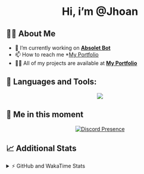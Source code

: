 <h1 align="center">Hi, i’m @Jhoan</h1>

## 🙋‍♂️ About Me

- 🔭 I’m currently working on **[Absolet Bot](https://strider.cloud)**
- 📫 How to reach me *[My Portfolio](https://jhoan.me/contact)
- 👨‍💻 All of my projects are available at **[My Portfolio](https://jhoan.me)**

## 🚀 Languages and Tools:
<p align="center">
  <a href="https://skillicons.dev">
    <img src="https://skillicons.dev/icons?i=js,ts,html,css,bootstrap,nodejs,express,vscode,neovim,vim,atom,cloudflare,git,github,discord,bots,linux,mongodb,nginx,redis,wordpress,heroku&perline=11" />
  </a>
</p>
  
## 👤 Me in this moment
<p align="center">
    <a href="https://discord.com/users/612460795124776960" target="_blank" rel="nofollow">
        <img src="https://lanyard-profile-readme.vercel.app/api/612460795124776960?idleMessage=Probably%20coding%20Absolet..." alt="Discord Presence" align="center">
    </a>
</p>

## 📈 Additional Stats
<details>
    <summary>⚡ GitHub and WakaTime Stats</summary>
    <br/>

<!--START_SECTION:waka-->
![Code Time](http://img.shields.io/badge/Code%20Time-566%20hrs%201%20min-blue)

**🐱 My GitHub Data** 

> 🏆 34 Contributions in the Year 2023
 > 
> 📦 170.5 kB Used in GitHub's Storage 
 > 
> 💼 Opted to Hire
 > 
> 📜 4 Public Repositories 
 > 
> 🔑 40 Private Repositories  
 > 
**I'm an Early 🐤** 

```text
🌞 Morning    91 commits     ██░░░░░░░░░░░░░░░░░░░░░░░   10.29% 
🌆 Daytime    408 commits    ███████████░░░░░░░░░░░░░░   46.15% 
🌃 Evening    344 commits    █████████░░░░░░░░░░░░░░░░   38.91% 
🌙 Night      41 commits     █░░░░░░░░░░░░░░░░░░░░░░░░   4.64%

```
📅 **I'm Most Productive on Saturday** 

```text
Monday       129 commits    ███░░░░░░░░░░░░░░░░░░░░░░   14.59% 
Tuesday      154 commits    ████░░░░░░░░░░░░░░░░░░░░░   17.42% 
Wednesday    141 commits    ████░░░░░░░░░░░░░░░░░░░░░   15.95% 
Thursday     93 commits     ██░░░░░░░░░░░░░░░░░░░░░░░   10.52% 
Friday       131 commits    ███░░░░░░░░░░░░░░░░░░░░░░   14.82% 
Saturday     159 commits    ████░░░░░░░░░░░░░░░░░░░░░   17.99% 
Sunday       77 commits     ██░░░░░░░░░░░░░░░░░░░░░░░   8.71%

```


📊 **This Week I Spent My Time On** 

```text
⌚︎ Time Zone: America/Bogota

💬 Programming Languages: 
TypeScript               7 hrs 5 mins        ██████████████████████░░░   89.61% 
YAML                     38 mins             ██░░░░░░░░░░░░░░░░░░░░░░░   8.08% 
JavaScript               4 mins              ░░░░░░░░░░░░░░░░░░░░░░░░░   0.99% 
JSON                     4 mins              ░░░░░░░░░░░░░░░░░░░░░░░░░   0.89% 
Git Config               0 secs              ░░░░░░░░░░░░░░░░░░░░░░░░░   0.21%

🔥 Editors: 
VS Code                  7 hrs 54 mins       █████████████████████████   100.0%

🐱‍💻 Projects: 
Generator                7 hrs 50 mins       ████████████████████████░   99.12% 
Absolet                  3 mins              ░░░░░░░░░░░░░░░░░░░░░░░░░   0.83% 
click                    0 secs              ░░░░░░░░░░░░░░░░░░░░░░░░░   0.04% 
bloom                    0 secs              ░░░░░░░░░░░░░░░░░░░░░░░░░   0.02%

💻 Operating System: 
Linux                    7 hrs 54 mins       █████████████████████████   100.0%

```

**I Mostly Code in JavaScript** 

```text
JavaScript               17 repos            ██████████████░░░░░░░░░░░   58.62% 
TypeScript               6 repos             █████░░░░░░░░░░░░░░░░░░░░   20.69% 
Java                     3 repos             ██░░░░░░░░░░░░░░░░░░░░░░░   10.34% 
Shell                    1 repo              ░░░░░░░░░░░░░░░░░░░░░░░░░   3.45% 
CSS                      1 repo              ░░░░░░░░░░░░░░░░░░░░░░░░░   3.45%

```



 Last Updated on 15/01/2023 18:36:45 UTC
<!--END_SECTION:waka-->
</details>
